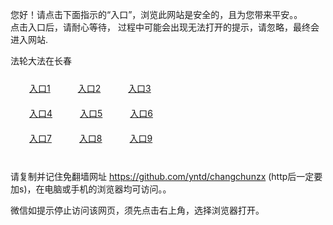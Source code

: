 您好！请点击下面指示的“入口”，浏览此网站是安全的，且为您带来平安。。 <br/>
点击入口后，请耐心等待， 过程中可能会出现无法打开的提示，请忽略，最终会进入网站. </br>

法轮大法在长春<br/>
<div style="padding:10px"><a style="margin:20px" target="_blank" href="https://dbtg0azlbq6i7.cloudfront.net/2Qpsp?sfxxiwju" id="ccLink1" rel="nofollow">入口1</a> <a target="_blank" style="margin:20px" href="https://d214cdxfo0ik9y.cloudfront.net/2Qpsp?cxsigkb" id="ccLink2" rel="nofollow">入口2</a> <a style="margin:20px" target="_blank" href="https://dtcw10ygy9zgs.cloudfront.net/2Qpsp?vlsni" id="ccLink3" rel="nofollow">入口3</a></div>

<div style="padding:10px" ><a style="margin:20px" target="_blank" href="https://dbtg0azlbq6i7.cloudfront.net/2Qpsp?sfxxiwju" id="ccLink4" rel="nofollow">入口4</a> <a style="margin:20px" href="https://d214cdxfo0ik9y.cloudfront.net/2Qpsp?cxsigkb" target="_blank" id="ccLink5" rel="nofollow">入口5</a> <a style="margin:20px" href="https://dtcw10ygy9zgs.cloudfront.net/2Qpsp?vlsni" target="_blank" id="ccLink6" rel="nofollow">入口6</a></div>

<div style="padding:10px"><a style="margin:20px" target="_blank" href="https://dbtg0azlbq6i7.cloudfront.net/2Qpsp?sfxxiwju" id="ccLink7" rel="nofollow">入口7</a> <a style="margin:20px" href="https://d214cdxfo0ik9y.cloudfront.net/2Qpsp?cxsigkb" target="_blank" id="ccLink8" rel="nofollow">入口8</a> <a style="margin:20px" target="_blank" href="https://dtcw10ygy9zgs.cloudfront.net/2Qpsp?vlsni" id="ccLink9" rel="nofollow">入口9</a></div>

<br/>



请复制并记住免翻墙网址 https://github.com/yntd/changchunzx (http后一定要加s)，在电脑或手机的浏览器均可访问。。<br/>

微信如提示停止访问该网页，须先点击右上角，选择浏览器打开。
